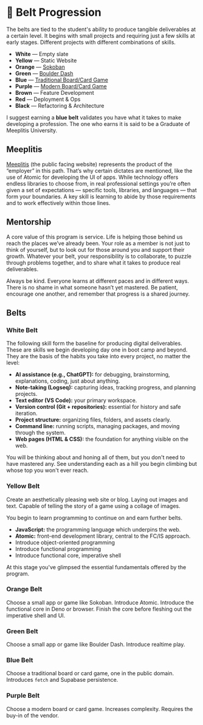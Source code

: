 # 🥋 Belt Progression

The belts are tied to the student's ability to produce tangible deliverables at a certain level.  It begins with small projects and requiring just a few skills at early stages.  Different projects with different combinations of skills.

* **White** — Empty slate
* **Yellow** — Static Website
* **Orange** — [Sokoban](https://mlanza.com/sokoban/)
* **Green** — [Boulder Dash](https://mlanza.com/boulder-dash/)
* **Blue** — [Traditional Board/Card Game](https://meeplitis.com/games/up-down/)
* **Purple** — [Modern Board/Card Game](https://meeplitis.com/games/mexica/)
* **Brown** — Feature Development
* **Red** — Deployment & Ops
* **Black** — Refactoring & Architecture

I suggest earning a **blue belt** validates you have what it takes to make developing a profession.  The one who earns it is said to be a Graduate of Meeplitis University.

## Meeplitis

[Meeplitis](https://meeplitis.com) (the public facing website) represents the product of the “employer” in this path. That’s why certain dictates are mentioned, like the use of Atomic for developing the UI of apps. While technology offers endless libraries to choose from, in real professional settings you’re often given a set of expectations — specific tools, libraries, and languages — that form your boundaries. A key skill is learning to abide by those requirements and to work effectively within those lines.

## Mentorship

A core value of this program is service. Life is helping those behind us reach the places we’ve already been. Your role as a member is not just to think of yourself, but to look out for those around you and support their growth. Whatever your belt, your responsibility is to collaborate, to puzzle through problems together, and to share what it takes to produce real deliverables.

Always be kind. Everyone learns at different paces and in different ways. There is no shame in what someone hasn’t yet mastered. Be patient, encourage one another, and remember that progress is a shared journey.

## Belts

### White Belt

The following skill form the baseline for producing digital deliverables. These are skills we begin developing day one in boot camp and beyond.  They are the basis of the habits you take into every project, no matter the level:

* **AI assistance (e.g., ChatGPT):** for debugging, brainstorming, explanations, coding, just about anything.
* **Note-taking (Logseq):** capturing ideas, tracking progress, and planning projects.
* **Text editor (VS Code):** your primary workspace.
* **Version control (Git + repositories):** essential for history and safe iteration.
* **Project structure:** organizing files, folders, and assets clearly.
* **Command line:** running scripts, managing packages, and moving through the system.
* **Web pages (HTML & CSS):** the foundation for anything visible on the web.

You will be thinking about and honing all of them, but you don't need to have mastered any.  See understanding each as a hill you begin climbing but whose top you won't ever reach.

### Yellow Belt

Create an aesthetically pleasing web site or blog.  Laying out images and text.  Capable of telling the story of a game using a collage of images.

You begin to learn programming to continue on and earn further belts.

* **JavaScript:** the programming language which underpins the web.
* **Atomic:** front-end development library, central to the FC/IS approach.
* Introduce object-oriented programming
* Introduce functional programming
* Introduce functional core, imperative shell

At this stage you've glimpsed the essential fundamentals offered by the program.

### Orange Belt

Choose a small app or game like Sokoban.  Introduce Atomic.  Introduce the functional core in Deno or browser. Finish the core before fleshing out the imperative shell and UI.

### Green Belt

Choose a small app or game like Boulder Dash.  Introduce realtime play.

### Blue Belt

Choose a traditional board or card game, one in the public domain.  Introduces `fetch` and Supabase persistence.

### Purple Belt

Choose a modern board or card game.  Increases complexity.  Requires the buy-in of the vendor.

